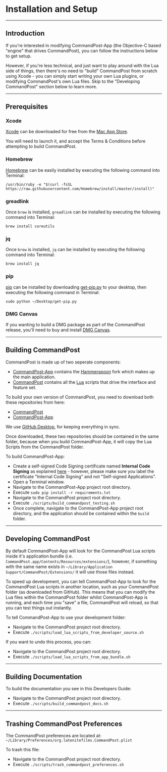 # Installation and Setup
---

## Introduction

If you're interested in modifying CommandPost-App (the Objective-C based "engine" that drives CommandPost), you can follow the instructions below to get setup.

However, if you're less technical, and just want to play around with the Lua side of things, then there's no need to "build" CommandPost from scratch using Xcode - you can simply start writing your own Lua plugins, or modifying CommandPost's own Lua files. Skip to the "Developing CommandPost" section below to learn more.

---

## Prerequisites

### Xcode
[Xcode](https://developer.apple.com/xcode/) can be downloaded for free from the [Mac App Store](https://itunes.apple.com/au/app/xcode/id497799835?mt=12).

You will need to launch it, and accept the Terms & Conditions before attempting to build CommandPost.

### Homebrew
[Homebrew](https://brew.sh) can be easily installed by executing the following command into Terminal:

`/usr/bin/ruby -e "$(curl -fsSL https://raw.githubusercontent.com/Homebrew/install/master/install)"`

### greadlink
Once `brew` is installed, `greadlink` can be installed by executing the following command into Terminal:

`brew install coreutils`

### jq

Once `brew` is installed, `jq` can be installed by executing the following command into Terminal:

`brew install jq`

### pip
[pip](https://packaging.python.org/installing/#install-pip-setuptools-and-wheel) can be installed by downloading [get-pip.py](https://bootstrap.pypa.io/get-pip.py) to your desktop, then executing the following command in Terminal:

`sudo python ~/Desktop/get-pip.py`

### DMG Canvas
If you wanting to build a DMG package as part of the CommandPost release, you'll need to buy and install [DMG Canvas](https://www.araelium.com/dmgcanvas).

---

## Building CommandPost

CommandPost is made up of two seperate components:

* [CommandPost-App](https://github.com/CommandPost/CommandPost-App) contains the [Hammerspoon](http://www.hammerspoon.org) fork which makes up the main application.
* [CommandPost](https://github.com/CommandPost/CommandPost) contains all the [Lua](https://www.lua.org/about.html) scripts that drive the interface and feature set.

To build your own version of CommandPost, you need to download both these repositories from here:

* [CommandPost](https://github.com/CommandPost/CommandPost)
* [CommandPost-App](https://github.com/CommandPost/CommandPost-App)

We use [GitHub Desktop](https://desktop.github.com), for keeping everything in sync.

Once downloaded, these two repositories should be contained in the same folder, because when you build CommandPost-App, it will copy the Lua Scripts from the CommandPost folder.

To build CommandPost-App:

* Create a self-signed Code Signing certificate named **Internal Code Signing** as explained [here](http://bd808.com/blog/2013/10/21/creating-a-self-signed-code-certificate-for-xcode/) - however, please make sure you label the certificate "Internal Code Signing" and not "Self-signed Applications".
* Open a Terminal window.
* Navigate to the CommandPost-App project root directory.
* Execute `sudo pip install -r requirements.txt`
* Navigate to the CommandPost project root directory.
* Execute `./scripts/build_commandpost_testing.sh`
* Once complete, navigate to the CommandPost-App project root directory, and the application should be contained within the `build` folder.

---

## Developing CommandPost

By default CommandPost-App will look for the CommandPost Lua scripts inside it's application bundle (i.e. `CommandPost.app/Contents/Resources/extensions/`), however, if something with the same name exists in `~/Library/Application Support/CommandPost/Extensions/` it will use those files instead.

To speed up development, you can tell CommandPost-App to look for the CommandPost Lua scripts in another location, such as your CommandPost folder (as downloaded from GitHub). This means that you can modify the Lua files within the CommandPost folder whilst CommandPost-App is running, and each time you "save" a file, CommandPost will reload, so that you can test things out instantly.

To tell CommandPost-App to use your development folder:

* Navigate to the CommandPost project root directory.
* Execute `./scripts/load_lua_scripts_from_developer_source.sh`

If you want to undo this process, you can:

* Navigate to the CommandPost project root directory.
* Execute `./scripts/load_lua_scripts_from_app_bundle.sh`

---

## Building Documentation

To build the documentation you see in this Developers Guide:

* Navigate to the CommandPost project root directory.
* Execute `./scripts/build_commandpost_docs.sh`

---

## Trashing CommandPost Preferences

The CommandPost preferences are located at: `~/Library/Preferences/org.latenitefilms.CommandPost.plist`

To trash this file:

* Navigate to the CommandPost project root directory.
* Execute `./scripts/trash_commandpost_preferences.sh`

